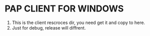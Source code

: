 # PAP CLIENT FOR WINDOWS

1.   This is the client rescroces dir, you need get it and copy to here.
2.   Just for debug, release will diffrent.
